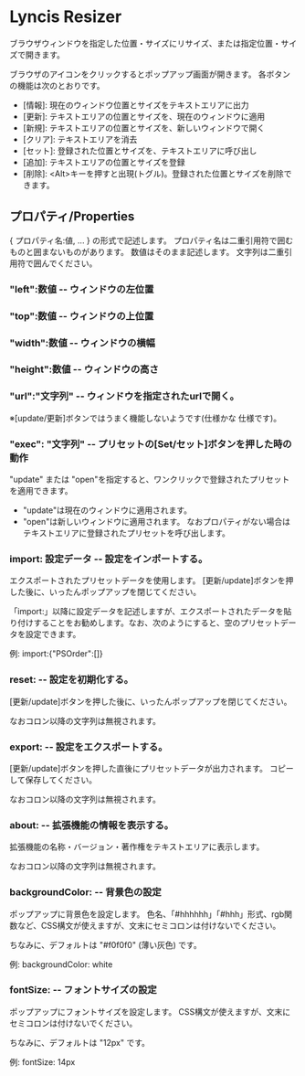 # Lyncis Resizer

ブラウザウィンドウを指定した位置・サイズにリサイズ、または指定位置・サイズで開きます。

ブラウザのアイコンをクリックするとポップアップ画面が開きます。
各ボタンの機能は次のとおりです。

* \[情報\]: 現在のウィンドウ位置とサイズをテキストエリアに出力
* \[更新\]: テキストエリアの位置とサイズを、現在のウィンドウに適用
* \[新規\]: テキストエリアの位置とサイズを、新しいウィンドウで開く
* \[クリア\]: テキストエリアを消去
* \[セット\]: 登録された位置とサイズを、テキストエリアに呼び出し
* \[追加\]: テキストエリアの位置とサイズを登録
* \[削除\]: \<Alt\>キーを押すと出現(トグル)。登録された位置とサイズを削除できます。

## プロパティ/Properties

{ プロパティ名:値, ... } の形式で記述します。
プロパティ名は二重引用符で囲むものと囲まないものがあります。
数値はそのまま記述します。
文字列は二重引用符で囲んでください。

### "left":数値 -- ウィンドウの左位置
### "top":数値 -- ウィンドウの上位置
### "width":数値 -- ウィンドウの横幅
### "height":数値 -- ウィンドウの高さ

### "url":"文字列" -- ウィンドウを指定されたurlで開く。
※\[update/更新\]ボタンではうまく機能しないようです(仕様かな 仕様です)。

### "exec": "文字列" -- プリセットの\[Set/セット\]ボタンを押した時の動作
"update" または "open"を指定すると、ワンクリックで登録されたプリセットを適用できます。
* "update"は現在のウィンドウに適用されます。
* "open"は新しいウィンドウに適用されます。
なおプロパティがない場合はテキストエリアに登録されたプリセットを呼び出します。


### import: 設定データ -- 設定をインポートする。
エクスポートされたプリセットデータを使用します。
\[更新/update\]ボタンを押した後に、いったんポップアップを閉じてください。

「import:」以降に設定データを記述しますが、エクスポートされたデータを貼り付けすることをお勧めします。なお、次のようにすると、空のプリセットデータを設定できます。

例: import:{"PSOrder":[]}


### reset: -- 設定を初期化する。
\[更新/update\]ボタンを押した後に、いったんポップアップを閉じてください。

なおコロン以降の文字列は無視されます。


### export: -- 設定をエクスポートする。
\[更新/update\]ボタンを押した直後にプリセットデータが出力されます。
コピーして保存してください。

なおコロン以降の文字列は無視されます。


### about: -- 拡張機能の情報を表示する。
拡張機能の名称・バージョン・著作権をテキストエリアに表示します。

なおコロン以降の文字列は無視されます。


### backgroundColor: -- 背景色の設定
ポップアップに背景色を設定します。
色名、「\#hhhhhh」「\#hhh」形式、rgb関数など、CSS構文が使えますが、文末にセミコロンは付けないでください。

ちなみに、デフォルトは "#f0f0f0" (薄い灰色) です。

例:
	backgroundColor: white


### fontSize: -- フォントサイズの設定
ポップアップにフォントサイズを設定します。
CSS構文が使えますが、文末にセミコロンは付けないでください。

ちなみに、デフォルトは "12px" です。

例:
	fontSize: 14px







